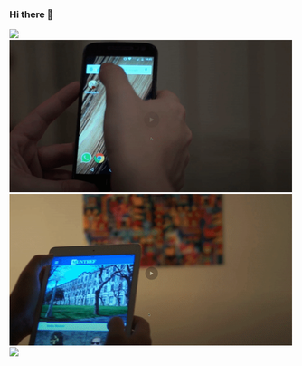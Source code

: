### Hi there 👋


<img src="https://github.com/arielgk/arielgk/raw/main/img/af-animation.gif" width="300px">


<img src="https://github.com/arielgk/arielgk/raw/main/img/cuentos_de_viejos.gif" width="500px">


<img src="https://github.com/arielgk/arielgk/raw/main/img/ra.gif" width="500px">

<img src="https://github.com/arielgk/arielgk/raw/main/img/bim.gif" width="500px">


 
<!--
**arielgk/arielgk** is a ✨ _special_ ✨ repository because its `README.md` (this file) appears on your GitHub profile.

Here are some ideas to get you started:

- 🔭 I’m currently working on ...
- 🌱 I’m currently learning ...
- 👯 I’m looking to collaborate on ...
- 🤔 I’m looking for help with ...
- 💬 Ask me about ...
- 📫 How to reach me: ...
- 😄 Pronouns: ...
- ⚡ Fun fact: ...
-->
